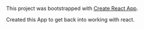 This project was bootstrapped with [Create React App](https://github.com/facebookincubator/create-react-app).

Created this App to get back into working with react.

